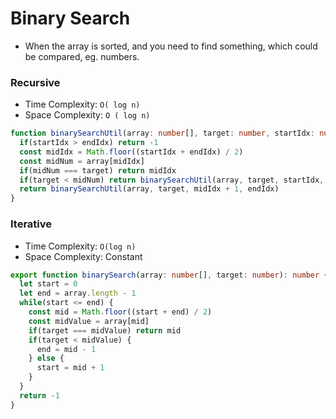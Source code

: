 # Binary Search

* When the array is sorted, and you need to find something, which could be compared, eg. numbers.

### Recursive

* Time Complexity: `O( log n)`
* Space Complexity: `O ( log n)`

```typescript
function binarySearchUtil(array: number[], target: number, startIdx: number = 0, endIdx: number = array.length - 1): number {
  if(startIdx > endIdx) return -1
  const midIdx = Math.floor((startIdx + endIdx) / 2)
  const midNum = array[midIdx]
  if(midNum === target) return midIdx
  if(target < midNum) return binarySearchUtil(array, target, startIdx, midIdx - 1)
  return binarySearchUtil(array, target, midIdx + 1, endIdx)
}
```

### Iterative

* Time Complexity: `O(log n)`
* Space Complexity: Constant

```typescript
export function binarySearch(array: number[], target: number): number {
  let start = 0
  let end = array.length - 1
  while(start <= end) {
    const mid = Math.floor((start + end) / 2)
    const midValue = array[mid]
    if(target === midValue) return mid
    if(target < midValue) {
      end = mid - 1
    } else {
      start = mid + 1
    }
  }
  return -1
}
```

